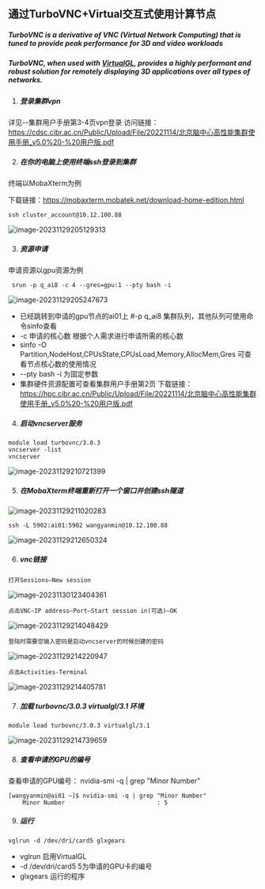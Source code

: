 ## 通过TurboVNC+Virtual交互式使用计算节点



##### TurboVNC is a derivative of VNC (Virtual Network Computing) that is tuned to provide peak performance for 3D and video workloads

##### **TurboVNC, when used with [VirtualGL](https://www.virtualgl.org/), provides a highly performant and robust solution for remotely displaying 3D applications over all types of networks.**



1. ##### **登录集群vpn**

详见--集群用户手册第3-4页vpn登录
访问链接：https://cdsc.cibr.ac.cn/Public/Upload/File/20221114/北京脑中心高性能集群使用手册_v5.0%20-%20用户版.pdf

2. ##### **在你的电脑上使用终端ssh登录到集群**

终端以MobaXterm为例

下载链接：https://mobaxterm.mobatek.net/download-home-edition.html

```
ssh cluster_account@10.12.100.88
```

<img src=".image\turbovnc\image-20231129205129313.png" alt="image-20231129205129313" />



3. ##### 资源申请

  申请资源以gpu资源为例

```
 srun -p q_ai8 -c 4 --gres=gpu:1 --pty bash -i
```

<img src=".image\turbovnc\image-20231129205247673.png" alt="image-20231129205247673" />

- 已经跳转到申请的gpu节点的ai01上
  #-p  q_ai8  集群队列，其他队列可使用命令sinfo查看
- -c 申请的核心数    根据个人需求进行申请所需的核心数
- sinfo -O Partition,NodeHost,CPUsState,CPUsLoad,Memory,AllocMem,Gres 可查看节点核心数的使用情况
- --pty bash -i 为固定参数
- 集群硬件资源配置可查看集群用户手册第2页
  下载链接：https://hpc.cibr.ac.cn/Public/Upload/File/20221114/北京脑中心高性能集群使用手册_v5.0%20-%20用户版.pdf



4.  ##### **启动vncserver服务**

```
module load turbovnc/3.0.3
vncserver -list
vncserver
```

<img src=".image\turbovnc\image-20231129210721399.png" alt="image-20231129210721399" />

5. ##### **在MobaXterm终端重新打开一个窗口并创建ssh隧道**

<img src=".image\turbovnc\image-20231129211020283.png" alt="image-20231129211020283" />

```
ssh -L 5902:ai01:5902 wangyanmin@10.12.100.88
```

<img src=".image\turbovnc\image-20231129212650324.png" alt="image-20231129212650324" />

6. ##### vnc链接

```
打开Sessions—New session
```

<img src=".image\turbovnc\image-20231130123404361.png" alt="image-20231130123404361" />

```
点击VNC—IP address—Port—Start session in(可选)—OK
```

<img src=".image\turbovnc\image-20231129214048429.png" alt="image-20231129214048429" />

```
登陆时需要您输入密码是启动vncserver的时候创建的密码
```

<img src=".image\turbovnc\image-20231129214223491.png" alt="image-20231129214220947" />



```
点击Activities-Terminal
```

<img src=".image\turbovnc\image-20231129214405781.png" alt="image-20231129214405781" />

7. ##### 加载 turbovnc/3.0.3  virtualgl/3.1 环境

```
module load turbovnc/3.0.3 virtualgl/3.1
```

<img src=".image\turbovnc\image-20231129214739659.png" alt="image-20231129214739659" />

8. ##### 查看申请的GPU的编号

##### 

查看申请的GPU编号：
nvidia-smi -q | grep "Minor Number"

```
[wangyanmin@ai01 ~]$ nvidia-smi -q | grep "Minor Number"
    Minor Number                          : 5
```



9. ##### 运行

```
vglrun -d /dev/dri/card5 glxgears
```

-  vglrun 启用VirtualGL 
-  -d  /dev/dri/card5   5为申请的GPU卡的编号 
-  glxgears 运行的程序

##### 

